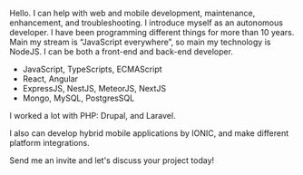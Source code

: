 Hello. I can help with web and mobile development, maintenance, enhancement, and troubleshooting. I introduce myself as an autonomous developer. I have been programming different things for more than 10 years. Main my stream is “JavaScript everywhere”, so main my technology is NodeJS. I can be both a front-end and back-end developer.
- JavaScript, TypeScripts, ECMAScript
- React, Angular
- ExpressJS, NestJS, MeteorJS, NextJS
- Mongo, MySQL, PostgresSQL

I worked a lot with PHP: Drupal, and Laravel.

I also can develop hybrid mobile applications by IONIC, and make different platform integrations.

Send me an invite and let's discuss your project today!